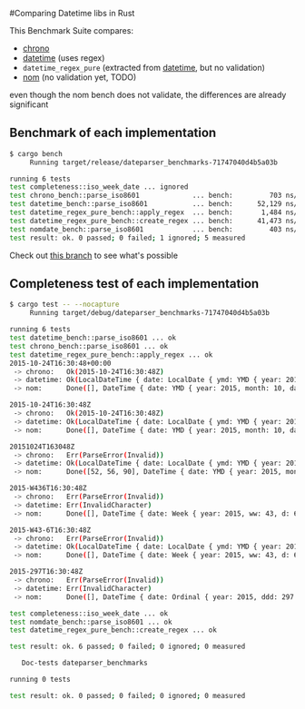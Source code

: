 #Comparing Datetime libs in Rust

 This Benchmark Suite compares:
 
 * [chrono](https://crates.io/crates/chrono)
 * [datetime](https://crates.io/crates/datetime) (uses regex)
 * `datetime_regex_pure` (extracted from [datetime](https://crates.io/crates/datetime), but no validation)
 * [nom](https://fnordig.de/2015/07/16/omnomnom-parsing-iso8601-dates-using-nom/) (no validation yet, TODO)

even though the nom bench does not validate, the differences are already significant

## Benchmark of each implementation

```bash
$ cargo bench
     Running target/release/dateparser_benchmarks-71747040d4b5a03b

running 6 tests
test completeness::iso_week_date ... ignored
test chrono_bench::parse_iso8601             ... bench:         703 ns/iter (+/- 10)
test datetime_bench::parse_iso8601           ... bench:      52,129 ns/iter (+/- 3,308)
test datetime_regex_pure_bench::apply_regex  ... bench:       1,484 ns/iter (+/- 137)
test datetime_regex_pure_bench::create_regex ... bench:      41,473 ns/iter (+/- 1,217)
test nomdate_bench::parse_iso8601            ... bench:         403 ns/iter (+/- 17)
test result: ok. 0 passed; 0 failed; 1 ignored; 5 measured
```

Check out [this branch](https://github.com/hoodie/dateparser_benchmarks/tree/nightly_datetime#benchmark-of-each-implementation) to see what's possible

## Completeness test of each implementation

```bash
$ cargo test -- --nocapture
     Running target/debug/dateparser_benchmarks-71747040d4b5a03b

running 6 tests
test datetime_bench::parse_iso8601 ... ok
test chrono_bench::parse_iso8601 ... ok
test datetime_regex_pure_bench::apply_regex ... ok
2015-10-24T16:30:48+00:00
 -> chrono:   Ok(2015-10-24T16:30:48Z)
 -> datetime: Ok(LocalDateTime { date: LocalDate { ymd: YMD { year: 2015, month: October, day: 24 }, yearday: 297, weekday: Saturday }, time: LocalTime { hour: 16, minute: 30, second: 48, millisecond: 0 } })
 -> nom:      Done([], DateTime { date: YMD { year: 2015, month: 10, day: 24 }, time: Time { hour: 16, minute: 30, second: 48, tz_offset: 0 } })

2015-10-24T16:30:48Z
 -> chrono:   Ok(2015-10-24T16:30:48Z)
 -> datetime: Ok(LocalDateTime { date: LocalDate { ymd: YMD { year: 2015, month: October, day: 24 }, yearday: 297, weekday: Saturday }, time: LocalTime { hour: 16, minute: 30, second: 48, millisecond: 0 } })
 -> nom:      Done([], DateTime { date: YMD { year: 2015, month: 10, day: 24 }, time: Time { hour: 16, minute: 30, second: 48, tz_offset: 0 } })

20151024T163048Z
 -> chrono:   Err(ParseError(Invalid))
 -> datetime: Ok(LocalDateTime { date: LocalDate { ymd: YMD { year: 2015, month: October, day: 24 }, yearday: 297, weekday: Saturday }, time: LocalTime { hour: 16, minute: 30, second: 48, millisecond: 0 } })
 -> nom:      Done([52, 56, 90], DateTime { date: YMD { year: 2015, month: 10, day: 24 }, time: Time { hour: 16, minute: 30, second: 0, tz_offset: 0 } })

2015-W436T16:30:48Z
 -> chrono:   Err(ParseError(Invalid))
 -> datetime: Err(InvalidCharacter)
 -> nom:      Done([], DateTime { date: Week { year: 2015, ww: 43, d: 6 }, time: Time { hour: 16, minute: 30, second: 48, tz_offset: 0 } })

2015-W43-6T16:30:48Z
 -> chrono:   Err(ParseError(Invalid))
 -> datetime: Ok(LocalDateTime { date: LocalDate { ymd: YMD { year: 2015, month: October, day: 24 }, yearday: 297, weekday: Saturday }, time: LocalTime { hour: 16, minute: 30, second: 48, millisecond: 0 } })
 -> nom:      Done([], DateTime { date: Week { year: 2015, ww: 43, d: 6 }, time: Time { hour: 16, minute: 30, second: 48, tz_offset: 0 } })

2015-297T16:30:48Z
 -> chrono:   Err(ParseError(Invalid))
 -> datetime: Err(InvalidCharacter)
 -> nom:      Done([], DateTime { date: Ordinal { year: 2015, ddd: 297 }, time: Time { hour: 16, minute: 30, second: 48, tz_offset: 0 } })

test completeness::iso_week_date ... ok
test nomdate_bench::parse_iso8601 ... ok
test datetime_regex_pure_bench::create_regex ... ok

test result: ok. 6 passed; 0 failed; 0 ignored; 0 measured

   Doc-tests dateparser_benchmarks

running 0 tests

test result: ok. 0 passed; 0 failed; 0 ignored; 0 measured
```


